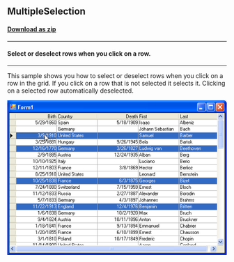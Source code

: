 ## MultipleSelection
#### [Download as zip](https://grapecity.github.io/DownGit/#/home?url=https://github.com/GrapeCity/ComponentOne-WinForms-Samples/tree/master/NetFramework\TrueDBGrid\VB\MultipleSelection)
____
#### Select or deselect rows when you click on a row.
____
This sample shows you how to select or deselect rows when you click on a row in the grid.
If you click on a row that is not selected it selects it.
Clicking on a selected row automatically deselected.

![screenshot](screenshot.PNG)
